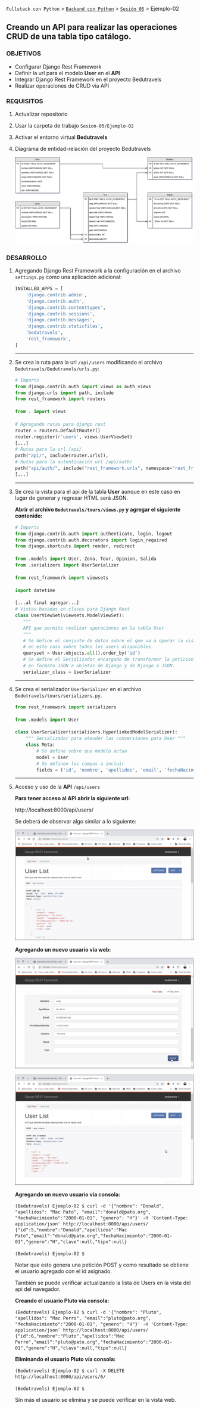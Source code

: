 `Fullstack con Python` > [`Backend con Python`](../../Readme.md) > [`Sesión 05`](../Readme.md) > Ejemplo-02
## Creando un API para realizar las operaciones CRUD de una tabla tipo catálogo.

### OBJETIVOS
- Configurar Django Rest Framework
- Definir la url para el modelo __User__ en el __API__
- Integrar Django Rest Framework en el proyecto Bedutravels
- Realizar operaciones de CRUD vía API

### REQUISITOS
1. Actualizar repositorio
1. Usar la carpeta de trabajo `Sesion-05/Ejemplo-02`
1. Activar el entorno virtual __Bedutravels__
1. Diagrama de entidad-relación del proyecto Bedutravels

   ![Diagrama entidad-relación](assets/bedutravels-modelo-er.png)

### DESARROLLO
1. Agregando Django Rest Framework a la configuración en el archivo `settings.py` como una aplicación adicional:

   ```python
   INSTALLED_APPS = [
       'django.contrib.admin',
       'django.contrib.auth',
       'django.contrib.contenttypes',
       'django.contrib.sessions',
       'django.contrib.messages',
       'django.contrib.staticfiles',
       'bedutravels',
       'rest_framework',
   ]
   ```
   ***

1. Se crea la ruta para la url `/api/users` modificando el archivo `Bedutravels/Bedutravels/urls.py`:

   ```python
   # Imports
   from django.contrib.auth import views as auth_views
   from django.urls import path, include
   from rest_framework import routers

   from . import views

   # Agregando rutas para django rest
   router = routers.DefaultRouter()
   router.register(r'users', views.UserViewSet)
   [...]
   # Rutas para la url /api/
   path("api/", include(router.urls)),
   # Rutas para la autenticación url /api/auth/
   path("api/auth/", include("rest_framework.urls", namespace="rest_framework")),
   [...]
   ```
   ***

1. Se crea la vista para el api de la tabla __User__ aunque en este caso en lugar de generar y regresar HTML será JSON.

   __Abrir el archivo `Bedutravels/tours/views.py` y agregar el siguiente contenido:__

   ```python
   # Imports
   from django.contrib.auth import authenticate, login, logout
   from django.contrib.auth.decorators import login_required
   from django.shortcuts import render, redirect

   from .models import User, Zona, Tour, Opinion, Salida
   from .serializers import UserSerializer

   from rest_framework import viewsets

   import datetime

   [...al final agregar...]
   # Vistas basadas en clases para Django Rest
   class UserViewSet(viewsets.ModelViewSet):
      """
      API que permite realizar operaciones en la tabla User
      """
      # Se define el conjunto de datos sobre el que va a operar la vista,
      # en este caso sobre todos los users disponibles.
      queryset = User.objects.all().order_by('id')
      # Se define el Serializador encargado de transformar la peticiones
      # en formato JSON a objetos de Django y de Django a JSON.
      serializer_class = UserSerializer
   ```
   ***

1. Se crea el serializador `UserSerializer` en el archivo `Bedutravels/tours/serializers.py`.

   ```python
   from rest_framework import serializers

   from .models import User

   class UserSerializer(serializers.HyperlinkedModelSerializer):
       """ Serializador para atender las conversiones para User """
       class Meta:
           # Se define sobre que modelo actua
           model = User
           # Se definen los campos a incluir
           fields = ('id', 'nombre', 'apellidos', 'email', 'fechaNacimiento', 'genero', 'clave', 'tipo')
   ```
   ***

1. Acceso y uso de la __API__ `/api/users`

   __Para tener acceso al API abrir la siguiente url:__

   http://localhost:8000/api/users/

   Se deberá de observar algo similar a lo siguiente:

   ![bedutravels API Users](assets/api-users-01.png)

   __Agregando un nuevo usuario vía web:__

   ![Agregando usuario vía web](assets/api-users-02.png)

   ![User agregado](assets/api-users-03.png)

   __Agregando un nuevo usuario vía consola:__

   ```console
   (Bedutravels) Ejemplo-02 $ curl -d '{"nombre": "Donald", "apellidos": "Mac Pato", "email":"donald@pato.org", "fechaNacimiento":"2000-01-01", "genero": "H"}' -H 'Content-Type: application/json' http://localhost:8000/api/users/
   {"id":5,"nombre":"Donald","apellidos":"Mac Pato","email":"donald@pato.org","fechaNacimiento":"2000-01-01","genero":"H","clave":null,"tipo":null}

   (Bedutravels) Ejemplo-02 $
   ```
   Notar que esto genera una petición POST y como resultado se obtiene el usuario agregado con el id asignado.

   También se puede verificar actualizando la lista de Users en la vista del api del navegador.

   __Creando el usuario Pluto vía consola:__

   ```console
   (Bedutravels) Ejemplo-02 $ curl -d '{"nombre": "Pluto", "apellidos": "Mac Perro", "email":"pluto@pato.org", "fechaNacimiento":"2000-01-01", "genero": "H"}' -H 'Content-Type: application/json' http://localhost:8000/api/users/
   {"id":6,"nombre":"Pluto","apellidos":"Mac Perro","email":"pluto@pato.org","fechaNacimiento":"2000-01-01","genero":"H","clave":null,"tipo":null}
   ```

   __Eliminando el usuario Pluto vía consola:__

   ```console
   (Bedutravels) Ejemplo-02 $ curl -X DELETE http://localhost:8000/api/users/6/

   (Bedutravels) Ejemplo-02 $
   ```
   Sin más el usuario se elimina y se puede verificar en la vista web.
